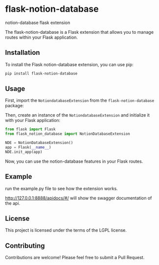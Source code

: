 # flask-notion-database

notion-database flask extension

The flask-notion-database is a Flask extension that allows you to manage routes within your Flask application. 

## Installation

To install the Flask notion-database extension, you can use pip:

```bash
pip install flask-notion-database
```

## Usage

First, import the `NotiondatabaseExtension` from the `flask-notion-database` package:

Then, create an instance of the `NotiondatabaseExtension` and initialize it with your Flask application:

```python
from flask import Flask
from flask_notion_database import NotionDatabaseExtension

NDE = NotionDatabaseExtension()
app = Flask(__name__)
NDE.init_app(app)
```

Now, you can use the notion-database features in your Flask routes.

## Example

run the example.py file to see how the extension works.

http://127.0.0.1:8888/apidocs/#/ will show the swagger documentation of the api.

## License

This project is licensed under the terms of the LGPL license.

## Contributing

Contributions are welcome! Please feel free to submit a Pull Request.